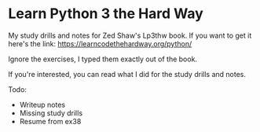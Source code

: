 # Learn Python 3 the Hard Way
My study drills and notes for Zed Shaw's Lp3thw book. If you
want to get it here's the link:
https://learncodethehardway.org/python/

Ignore the exercises, I typed them exactly out of the book.

If you're interested, you can read what I did for the
study drills and notes.


Todo:
* Writeup notes
* Missing study drills 
* Resume from ex38
